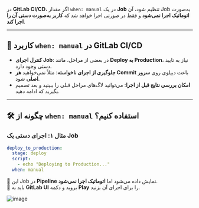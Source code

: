 در **GitLab CI/CD**، اگر مقدار `when: manual` در یک **Job** تنظیم شود، آن Job به‌صورت **اتوماتیک اجرا نمی‌شود** و فقط در صورتی اجرا خواهد شد که **کاربر به‌صورت دستی آن را اجرا کند**.  

---

## 📌 **کاربرد `when: manual` در GitLab CI/CD**
- **کنترل اجرای Job**: در بعضی از مراحل، مانند **Deploy به Production**، نیاز به تایید دستی وجود دارد.
- **جلوگیری از اجرای ناخواسته**: مثلاً نمی‌خواهید **هر Commit** باعث دیپلوی روی **سرور اصلی** شود.
- **امکان بررسی نتایج قبل از اجرا**: می‌توانید لاگ‌های مراحل قبلی را ببینید و بعد تصمیم بگیرید که ادامه دهید.

---

## 🛠 **چگونه از `when: manual` استفاده کنیم؟**
### **مثال ۱: اجرای دستی یک Job**
```yaml
deploy_to_production:
  stage: deploy
  script:
    - echo "Deploying to Production..."
  when: manual
```
🔹 این Job در **Pipeline** نمایش داده می‌شود اما **اتوماتیک اجرا نمی‌شود**.  
🔹 باید به **GitLab UI** بروید و دکمه **Play** را برای اجرای آن بزنید.

![image](https://github.com/user-attachments/assets/9db13423-10d1-42b4-8657-abf48d04dbe6)
